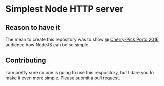 # Simplest Node HTTP server

## Reason to have it

The mean to create this repository was to show @ [Cherry-Pick Porto 2016](http://cherrypick.nei-isep.org/) audience how NodeJS can be so simple.

## Contributing

I am pretty sure no one is going to use this respository, but I dare you to make it even more simple. 
Please submit a pull request.
